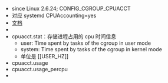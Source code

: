 - since Linux 2.6.24; CONFIG_CGROUP_CPUACCT
- 对应 systemd CPUAccounting=yes
- [文档](https://github.com/torvalds/linux/blob/master/Documentation/admin-guide/cgroup-v1/cpuacct.rst)
-
- cpuacct.stat：存储进程占用的 cpu 时间信息
	- user: Time spent by tasks of the cgroup in user mode
	- system: Time spent by tasks of the cgroup in kernel mode
	- 单位是 [[USER_HZ]]
- cpuacct.usage
- cpuacct.usage_percpu
-